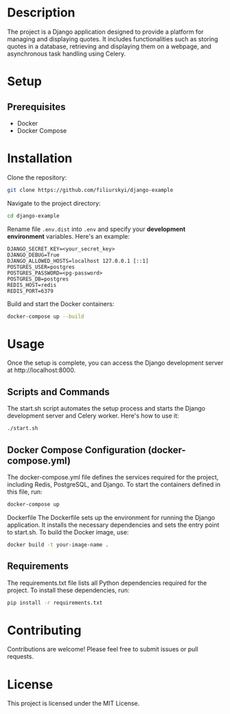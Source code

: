 # Description

The project is a Django application designed to provide a platform for managing and displaying quotes. It includes functionalities such as storing quotes in a database, retrieving and displaying them on a webpage, and asynchronous task handling using Celery.

# Setup

## Prerequisites

- Docker
- Docker Compose

# Installation

Clone the repository:

```bash
git clone https://github.com/filiurskyi/django-example
```

Navigate to the project directory:

```bash
cd django-example
```

Rename file `.env.dist` into `.env` and specify your **development environment** variables. Here's an example:

```plaintext
DJANGO_SECRET_KEY=<your_secret_key>
DJANGO_DEBUG=True
DJANGO_ALLOWED_HOSTS=localhost 127.0.0.1 [::1]
POSTGRES_USER=postgres
POSTGRES_PASSWORD=<pg-password>
POSTGRES_DB=postgres
REDIS_HOST=redis
REDIS_PORT=6379
```

Build and start the Docker containers:

```bash
docker-compose up --build
```

# Usage
Once the setup is complete, you can access the Django development server at http://localhost:8000.

## Scripts and Commands

The start.sh script automates the setup process and starts the Django development server and Celery worker. Here's how to use it:

```bash
./start.sh
```

## Docker Compose Configuration (docker-compose.yml)
The docker-compose.yml file defines the services required for the project, including Redis, PostgreSQL, and Django. To start the containers defined in this file, run:

```bash
docker-compose up
```

Dockerfile
The Dockerfile sets up the environment for running the Django application. It installs the necessary dependencies and sets the entry point to start.sh. To build the Docker image, use:

```bash
docker build -t your-image-name .
```

## Requirements

The requirements.txt file lists all Python dependencies required for the project. To install these dependencies, run:

```bash
pip install -r requirements.txt
```

# Contributing
Contributions are welcome! Please feel free to submit issues or pull requests.

# License
This project is licensed under the MIT License.
